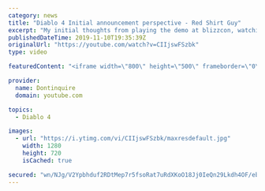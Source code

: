 ```yaml
---
category: news
title: "Diablo 4 Initial announcement perspective - Red Shirt Guy"
excerpt: "My initial thoughts from playing the demo at blizzcon, watching the developer interviews, and listening to the wacky Q&A from the systems and features panel."
publishedDateTime: 2019-11-10T19:35:39Z
originalUrl: "https://youtube.com/watch?v=CIIjswFSzbk"
type: video

featuredContent: "<iframe width=\"800\" height=\"500\" frameborder=\"0\" src=\"https://www.youtube.com/embed/CIIjswFSzbk\" allow=\"accelerometer; autoplay; encrypted-media; gyroscope; picture-in-picture\" allowfullscreen></iframe>"

provider:
  name: Dontinquire
  domain: youtube.com

topics:
  - Diablo 4

images:
  - url: "https://i.ytimg.com/vi/CIIjswFSzbk/maxresdefault.jpg"
    width: 1280
    height: 720
    isCached: true

secured: "wn/NJg/V2Ypbhduf2RDtMep7r5fsoRat7uRdXKoO18Jj0IeQn29Lkdh4OF/ebostq2PKyeaBJWCWHQfuuxr9lsivalFtK11CHDcW6dCMnDOEKj3OiCXRhBj5CDCr8TXyNlts0Wl9w8bBFTMWKf4vGBrswxN0qcMr6ymz2EjMcGVUP/zO8Im5Cbe9deB8J7CR2d2ECH0Sw1sztlggwrsX9EACUOD6dY92UjP0gzJQxmq7DCtpeXd3l8DAYe6wICba+CXeQK9+exQDJY53yEotPCAnlX1YWmjBX3QqQcauFNKXRDB0yjtpF1XVXUeJBlhmTr4ibLz5M+sOjhRWlwXMK6O/vY7bqXcT3YbL6L5OBAz7OQBrnEuI+0HDiCbFWpdlleNYSEFen9aScDqPmKQ0UcWkl7AWt02P6/KysQ+6KW8k5sxOmRIkq8aIxAv1VsL7;GFopYJN+iuyznK57epP3OQ=="
---
```


